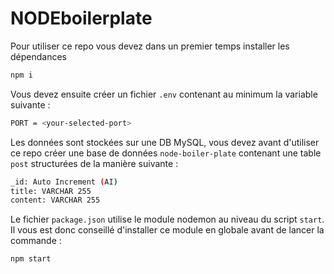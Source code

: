 # NODEboilerplate

Pour utiliser ce repo vous devez dans un premier temps installer les dépendances
```bash
npm i
```

Vous devez ensuite créer un fichier `.env` contenant au minimum la variable suivante :
```bash
PORT = <your-selected-port>
```
Les données sont stockées sur une DB MySQL, vous devez avant d'utiliser ce repo créer une base de données `node-boiler-plate` contenant une table `post` structurées de la manière suivante :
```bash
_id: Auto Increment (AI)
title: VARCHAR 255
content: VARCHAR 255
```

Le fichier `package.json` utilise le module nodemon au niveau du script `start`. Il vous est donc conseillé d'installer ce module en globale avant de lancer la commande :
```bash
npm start
```